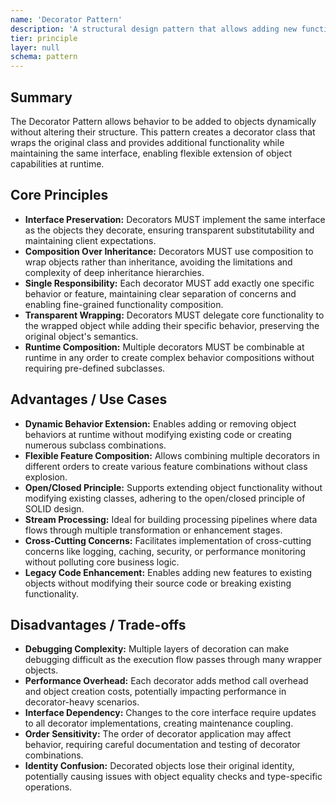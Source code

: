 ```yaml
---
name: 'Decorator Pattern'
description: 'A structural design pattern that allows adding new functionality to objects dynamically by wrapping them in decorator objects that implement the same interface, providing a flexible alternative to subclassing.'
tier: principle
layer: null
schema: pattern
---
```


## Summary

The Decorator Pattern allows behavior to be added to objects dynamically without altering their structure. This pattern creates a decorator class that wraps the original class and provides additional functionality while maintaining the same interface, enabling flexible extension of object capabilities at runtime.

## Core Principles

- **Interface Preservation:** Decorators MUST implement the same interface as the objects they decorate, ensuring transparent substitutability and maintaining client expectations.
- **Composition Over Inheritance:** Decorators MUST use composition to wrap objects rather than inheritance, avoiding the limitations and complexity of deep inheritance hierarchies.
- **Single Responsibility:** Each decorator MUST add exactly one specific behavior or feature, maintaining clear separation of concerns and enabling fine-grained functionality composition.
- **Transparent Wrapping:** Decorators MUST delegate core functionality to the wrapped object while adding their specific behavior, preserving the original object's semantics.
- **Runtime Composition:** Multiple decorators MUST be combinable at runtime in any order to create complex behavior compositions without requiring pre-defined subclasses.

## Advantages / Use Cases

- **Dynamic Behavior Extension:** Enables adding or removing object behaviors at runtime without modifying existing code or creating numerous subclass combinations.
- **Flexible Feature Composition:** Allows combining multiple decorators in different orders to create various feature combinations without class explosion.
- **Open/Closed Principle:** Supports extending object functionality without modifying existing classes, adhering to the open/closed principle of SOLID design.
- **Stream Processing:** Ideal for building processing pipelines where data flows through multiple transformation or enhancement stages.
- **Cross-Cutting Concerns:** Facilitates implementation of cross-cutting concerns like logging, caching, security, or performance monitoring without polluting core business logic.
- **Legacy Code Enhancement:** Enables adding new features to existing objects without modifying their source code or breaking existing functionality.

## Disadvantages / Trade-offs

- **Debugging Complexity:** Multiple layers of decoration can make debugging difficult as the execution flow passes through many wrapper objects.
- **Performance Overhead:** Each decorator adds method call overhead and object creation costs, potentially impacting performance in decorator-heavy scenarios.
- **Interface Dependency:** Changes to the core interface require updates to all decorator implementations, creating maintenance coupling.
- **Order Sensitivity:** The order of decorator application may affect behavior, requiring careful documentation and testing of decorator combinations.
- **Identity Confusion:** Decorated objects lose their original identity, potentially causing issues with object equality checks and type-specific operations.
